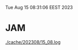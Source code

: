 Tue Aug 15 08:31:06 EEST 2023
# JAM
<a href='./cache/202308/15_08.log'>./cache/202308/15_08.log</a>
